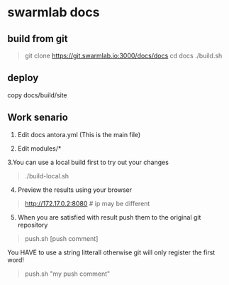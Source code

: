 # swarmlab docs
  
## build from git

> git clone https://git.swarmlab.io:3000/docs/docs
> cd docs
> ./build.sh
>
>

## deploy

copy docs/build/site

## Work senario

1. Edit docs antora.yml (This is the main file)

2. Edit modules/*

3.You can use a local build first to try out your changes

>
> ./build-local.sh
>

4. Preview the results using your browser 

>
> http://172.17.0.2:8080 # ip may be different
>

5. When you are satisfied with result push them to the original git repository

>
> push.sh [push comment]
>

You HAVE to use a string litterall otherwise git will only register the first word!

>
>push.sh "my push comment"
>
